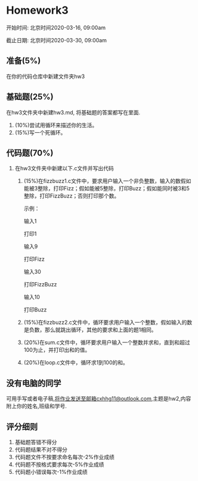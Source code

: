 # Homework3

开始时间: 北京时间2020-03-16, 09:00am

截止日期: 北京时间2020-03-30, 09:00am

## 准备(5%)

在你的代码仓库中新建文件夹hw3

## 基础题(25%)

在hw3文件夹中新建hw3.md, 将基础题的答案都写在里面.

1. (10%)尝试用循环来描述你的生活。
2. (15%)写一个死循环。

## 代码题(70%)

1. 在hw3文件夹中新建以下.c文件并写出代码
   
   1. (15%)在fizzbuzz1.c文件中，要求用户输入一个非负整数，输入的数假如能被3整除，打印Fizz；假如能被5整除，打印Buzz；假如能同时被3和5整除，打印FizzBuzz；否则打印那个数。
   
      示例：
   
      输入1
   
      打印1
   
      输入9
   
      打印Fizz
   
      输入30
   
      打印FizzBuzz
   
      输入10
   
      打印Buzz
   
   2. (15%)在fizzbuzz2.c文件中，循环要求用户输入一个整数，假如输入的数是负数，那么就跳出循环，其他的要求和上面的题1相同。
   
   3. (20%)在sum.c文件中，循环要求用户输入一个整数并求和，直到和超过100为止，并打印出和的值。
   
   4. (20%)在loop.c文件中，循环求1到100的和。
   

## 没有电脑的同学

可用手写或者电子稿,将作业发送至邮箱cxhhg11@outlook.com,主题是hw2,内容附上你的姓名,班级和学号.

## 评分细则

1. 基础题答错不得分
2. 代码题结果不对不得分
3. 代码题文件不按要求命名每次-2%作业成绩
4. 代码题不按格式要求每次-5%作业成绩
5. 代码题小错误每次-1%作业成绩